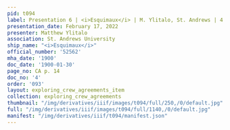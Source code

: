 ```yaml
---
pid: t094
label: Presentation 6 | <i>Esquimaux</i> | M. Ylitalo, St. Andrews | 4
presentation_date: February 17, 2022
presenter: Matthew Ylitalo
association: St. Andrews University
ship_name: "<i>Esquimaux</i>"
official_number: '52562'
mha_date: '1900'
doc_date: '1900-01-30'
page_no: CA p. 14
doc_no: '4'
order: '093'
layout: exploring_crew_agreements_item
collection: exploring_crew_agreements
thumbnail: "/img/derivatives/iiif/images/t094/full/250,/0/default.jpg"
full: "/img/derivatives/iiif/images/t094/full/1140,/0/default.jpg"
manifest: "/img/derivatives/iiif/t094/manifest.json"
---
```

